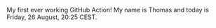 My first ever working GitHub Action!
My name is Thomas and today is Friday, 26 August, 20:25 CEST. 
